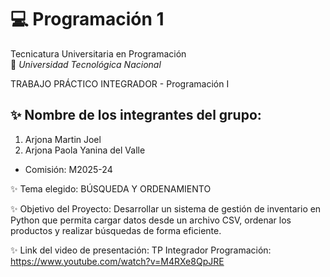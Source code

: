 # 💻 Programación 1  
Tecnicatura Universitaria en Programación  
📍 *Universidad Tecnológica Nacional*  

TRABAJO PRÁCTICO INTEGRADOR - Programación I

## ✨ Nombre de los integrantes del grupo:
1.  Arjona Martin Joel
2.  Arjona Paola Yanina del Valle
- Comisión: M2025-24

✨ Tema elegido: BÚSQUEDA Y ORDENAMIENTO

✨ Objetivo del Proyecto: Desarrollar un sistema de gestión de inventario en Python que permita cargar datos desde un archivo CSV, ordenar los productos y realizar búsquedas de forma eficiente.

✨ Link del video de presentación: TP Integrador Programación: https://www.youtube.com/watch?v=M4RXe8QpJRE
